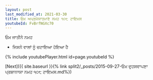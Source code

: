 ```yaml
---
layout: post
last_modified_at: 2021-03-30
title: ਓਮ ਅਪ੍ਰਮੇਯਾਤਮਾਣੇ ਨਮਹ ੧੦੮ ਟਾਇਮਸ
youtubeId: FvBrfNGXc70
---
```

 
 
 ਓਮ ਜਾਤੀਨੇ ਨਮਹ  
 
 -  ਜਿਸਨੇ ਵਾਲਾਂ ਨੂੰ ਚਟਾਇਆ ਹੋਇਆ ਹੈ 
 
  
 
  
 
 
 
 
 
 


{% include youtubePlayer.html id=page.youtubeId %}
 
[Next]({{ site.baseurl }}{% link  split2/_posts/2015-09-27-ਓਮ ਦੁਹਸਵਾਪਣਾ ਪ੍ਰਸ਼ਾਨਾਯਾ ਨਮਹ ੧੦੮ ਟਾਇਮਸ.md%})
 
